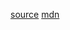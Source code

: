 [source](https://github.com/you-dont-need/You-Dont-Need-Lodash-Underscore#_filter)
[mdn](https://developer.mozilla.org/docs/Web/JavaScript/Reference/Global_Objects/Array/filter)

